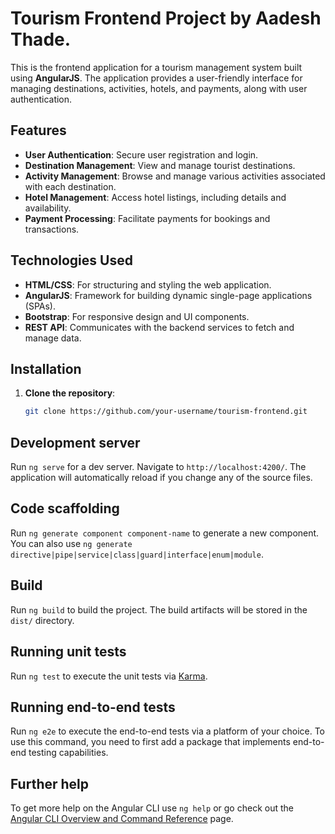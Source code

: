 # Tourism Frontend Project by Aadesh Thade.

This is the frontend application for a tourism management system built using **AngularJS**. The application provides a user-friendly interface for managing destinations, activities, hotels, and payments, along with user authentication.

## Features

- **User Authentication**: Secure user registration and login.
- **Destination Management**: View and manage tourist destinations.
- **Activity Management**: Browse and manage various activities associated with each destination.
- **Hotel Management**: Access hotel listings, including details and availability.
- **Payment Processing**: Facilitate payments for bookings and transactions.

## Technologies Used

- **HTML/CSS**: For structuring and styling the web application.
- **AngularJS**: Framework for building dynamic single-page applications (SPAs).
- **Bootstrap**: For responsive design and UI components.
- **REST API**: Communicates with the backend services to fetch and manage data.

## Installation

1. **Clone the repository**:

   ```bash
   git clone https://github.com/your-username/tourism-frontend.git


## Development server

Run `ng serve` for a dev server. Navigate to `http://localhost:4200/`. The application will automatically reload if you change any of the source files.

## Code scaffolding

Run `ng generate component component-name` to generate a new component. You can also use `ng generate directive|pipe|service|class|guard|interface|enum|module`.

## Build

Run `ng build` to build the project. The build artifacts will be stored in the `dist/` directory.

## Running unit tests

Run `ng test` to execute the unit tests via [Karma](https://karma-runner.github.io).

## Running end-to-end tests

Run `ng e2e` to execute the end-to-end tests via a platform of your choice. To use this command, you need to first add a package that implements end-to-end testing capabilities.

## Further help

To get more help on the Angular CLI use `ng help` or go check out the [Angular CLI Overview and Command Reference](https://angular.dev/tools/cli) page.
